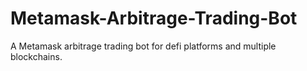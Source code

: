 # Metamask-Arbitrage-Trading-Bot
A Metamask arbitrage trading bot for defi platforms and multiple blockchains.
